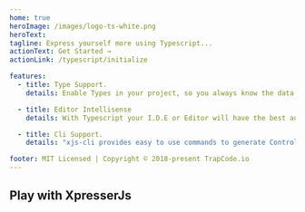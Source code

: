 ```yaml
---
home: true
heroImage: /images/logo-ts-white.png
heroText: 
tagline: Express yourself more using Typescript...
actionText: Get Started →
actionLink: /typescript/initialize

features:
  - title: Type Support.
    details: Enable Types in your project, so you always know the data you are working with.

  - title: Editor Intellisense
    details: With Typescript your I.D.E or Editor will have the best autocomplete support.

  - title: Cli Support.
    details: "xjs-cli provides easy to use commands to generate Controllers, Middlewares, Views e.t.c with Typescript factory files."

footer: MIT Licensed | Copyright © 2018-present TrapCode.io
---
```


## Play with XpresserJs
<codesandbox lang="ts"/>
